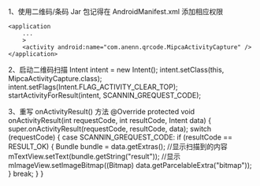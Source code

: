 1、使用二维码/条码 Jar 包记得在 AndroidManifest.xml 添加相应权限
    <uses-permission android:name="android.permission.VIBRATE" />
    <uses-permission android:name="android.permission.CAMERA" />
    <uses-feature android:name="android.hardware.camera" />
    <uses-feature android:name="android.hardware.camera.autofocus" />

    <application
        ...
        >
        <activity android:name="com.anenn.qrcode.MipcaActivityCapture" />
    </application>

2、启动二维码扫描
    Intent intent = new Intent();
    intent.setClass(this, MipcaActivityCapture.class);
    intent.setFlags(Intent.FLAG_ACTIVITY_CLEAR_TOP);
    startActivityForResult(intent, SCANNIN_GREQUEST_CODE);

3、重写 onActivityResult() 方法
    @Override
    protected void onActivityResult(int requestCode, int resultCode, Intent data) {
        super.onActivityResult(requestCode, resultCode, data);
        switch (requestCode) {
            case SCANNIN_GREQUEST_CODE:
                if (resultCode == RESULT_OK) {
                    Bundle bundle = data.getExtras();
                    //显示扫描到的内容
                    mTextView.setText(bundle.getString("result"));
                    //显示
                    mImageView.setImageBitmap((Bitmap) data.getParcelableExtra("bitmap"));
                }
                break;
        }
    }
